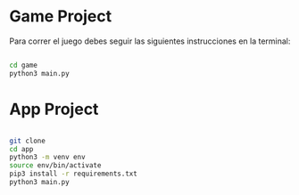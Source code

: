 # Game Project

Para correr el juego debes seguir las siguientes instrucciones en la terminal:

```sh

cd game
python3 main.py

```


# App Project

```sh

git clone
cd app
python3 -m venv env
source env/bin/activate
pip3 install -r requirements.txt
python3 main.py